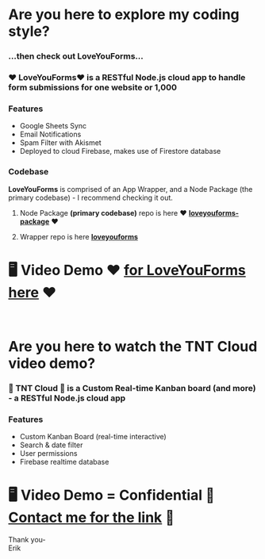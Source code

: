 # Are you here to explore my coding style?

### ...then check out LoveYouForms...

### ❤️ LoveYouForms❤️ is a RESTful Node.js cloud app to handle form submissions for one website or 1,000

### Features
* Google Sheets Sync
* Email Notifications
* Spam Filter with Akismet
* Deployed to cloud Firebase, makes use of Firestore database

### Codebase
**LoveYouForms** is comprised of an App Wrapper, and a Node Package (the primary codebase) - I recommend checking it out.

1. Node Package **(primary codebase)** repo is here ❤️ **<a href="https://github.com/LoveYouFyi/loveyouforms-package">loveyouforms-package</a>** ❤️

2. Wrapper repo is here **<a href="https://github.com/LoveYouFyi/loveyouforms">loveyouforms</a>**

# 🖥️  Video Demo ❤️ **<a href="https://player.vimeo.com/video/579393677">for LoveYouForms here</a>** ❤️

<br>

# Are you here to watch the TNT Cloud video demo?

### 🚚 TNT Cloud 🚚 is a Custom Real-time Kanban board (and more) - a RESTful Node.js cloud app 

### Features
* Custom Kanban Board (real-time interactive)
* Search & date filter
* User permissions
* Firebase realtime database

# 🖥️  Video Demo = Confidential 🚚 **<a href="https://loveyou.fyi">Contact me for the link</a>** 🚚 

Thank you-<br>
Erik

<!--
**LoveYouFyi/LoveYouFyi** is a ✨ _special_ ✨ repository because its `README.md` (this file) appears on your GitHub profile.

Here are some ideas to get you started:

- 🔭 I’m currently working on ...
- 🌱 I’m currently learning ...
- 👯 I’m looking to collaborate on ...
- 🤔 I’m looking for help with ...
- 💬 Ask me about ...
- 📫 How to reach me: ...
- 😄 Pronouns: ...
- ⚡ Fun fact: ...
-->
